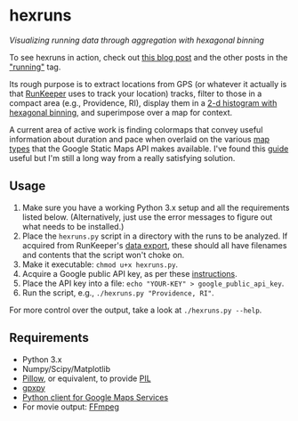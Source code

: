 # hexruns

*Visualizing running data through aggregation with hexagonal binning*

To see hexruns in action, check out [this blog post](http://mesokurtosis.com/posts/2015-03-29-running-viz-fixed.html) and the other posts in the ["running"](http://mesokurtosis.com/tags/running.html) tag.

Its rough purpose is to extract locations from GPS (or whatever it actually is that [RunKeeper](http://runkeeper.com) uses to track your location) tracks, filter to those in a compact area (e.g., Providence, RI), display them in a [2-d histogram with hexagonal binning](http://matplotlib.org/examples/pylab_examples/hexbin_demo.html), and superimpose over a map for context.

A current area of active work is finding colormaps that convey useful information about duration and pace when overlaid on the various [map types](https://developers.google.com/maps/documentation/staticmaps/index#MapTypes) that the Google Static Maps API makes available. I've found this [guide](http://matplotlib.org/users/colormaps.html) useful but I'm still a long way from a really satisfying solution.

## Usage

1. Make sure you have a working Python 3.x setup and all the requirements listed below. (Alternatively, just use the error messages to figure out what needs to be installed.)
2. Place the `hexruns.py` script in a directory with the runs to be analyzed. If acquired from RunKeeper's [data export](https://support.runkeeper.com/hc/en-us/articles/201109886-How-to-Export-your-RunKeeper-data), these should all have filenames and contents that the script won't choke on.
3. Make it executable: `chmod u+x hexruns.py`.
4. Acquire a Google public API key, as per these [instructions](https://github.com/googlemaps/google-maps-services-python).
5. Place the API key into a file: `echo "YOUR-KEY" > google_public_api_key`.
6. Run the script, e.g., `./hexruns.py "Providence, RI"`.

For more control over the output, take a look at `./hexruns.py --help`.

## Requirements

* Python 3.x
* Numpy/Scipy/Matplotlib
* [Pillow](https://python-pillow.github.io/), or equivalent, to provide [PIL](http://www.pythonware.com/products/pil/)
* [gpxpy](https://github.com/tkrajina/gpxpy)
* [Python client for Google Maps Services](https://github.com/googlemaps/google-maps-services-python)
* For movie output: [FFmpeg](https://www.ffmpeg.org/)
